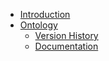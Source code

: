   * [Introduction](Homepage.md)
  * [Ontology](http://purl.org/pav)
    * [Version History](Versions.md)
    * [Documentation](http://purl.org/pav/html)